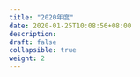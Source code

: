 ```yaml
---
title: "2020年度"
date: 2020-01-25T10:08:56+08:00
description:
draft: false
collapsible: true
weight: 2
---
```

